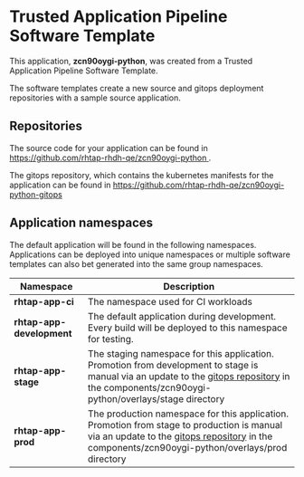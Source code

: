 # Trusted Application Pipeline Software Template

This application, **zcn90oygi-python**, was created from a Trusted Application Pipeline Software Template.

The software templates create a new source and gitops deployment repositories with a sample source application. 

## Repositories

The source code for your application can be found in [https://github.com/rhtap-rhdh-qe/zcn90oygi-python ](https://github.com/rhtap-rhdh-qe/zcn90oygi-python ).
 
The gitops repository, which contains the kubernetes manifests for the application can be found in 
[https://github.com/rhtap-rhdh-qe/zcn90oygi-python-gitops ](https://github.com/rhtap-rhdh-qe/zcn90oygi-python-gitops ) 

## Application namespaces 

The default application will be found in the following namespaces. Applications can be deployed into unique namespaces or multiple software templates can also bet generated into the same group namespaces.  

|  Namespace   |  Description   |  
| -------- | -------- |
| **rhtap-app-ci** | The namespace used for CI workloads |
| **rhtap-app-development** | The default application during development. Every build will be deployed to this namespace for testing. |
| **rhtap-app-stage** | The staging namespace for this application. Promotion from development to stage is manual via an update to the [gitops repository](https://github.com/rhtap-rhdh-qe/zcn90oygi-python-gitops ) in the components/zcn90oygi-python/overlays/stage directory |
| **rhtap-app-prod** | The production namespace for this application. Promotion from stage to production is manual via an update to the [gitops repository](https://github.com/rhtap-rhdh-qe/zcn90oygi-python-gitops ) in the components/zcn90oygi-python/overlays/prod directory |